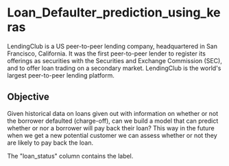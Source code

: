 # Loan_Defaulter_prediction_using_keras

LendingClub is a US peer-to-peer lending company, headquartered in San Francisco, California. It was the first peer-to-peer lender to register its offerings as securities with the Securities and Exchange Commission (SEC), and to offer loan trading on a secondary market. LendingClub is the world's largest peer-to-peer lending platform.

## Objective

Given historical data on loans given out with information on whether or not the borrower defaulted (charge-off), can we build a model that can predict whether or nor a borrower will pay back their loan? This way in the future when we get a new potential customer we can assess whether or not they are likely to pay back the loan.

The "loan_status" column contains the label.


